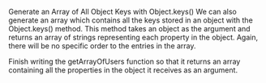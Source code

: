 Generate an Array of All Object Keys with Object.keys()
We can also generate an array which contains all the keys stored in an object with the Object.keys() method. This method takes an object as the argument and returns an array of strings representing each property in the object. Again, there will be no specific order to the entries in the array.

Finish writing the getArrayOfUsers function so that it returns an array containing all the properties in the object it receives as an argument.

